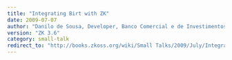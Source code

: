 ```yaml
---
title: "Integrating Birt with ZK"
date: 2009-07-07
author: "Danilo de Sousa, Developer, Banco Comercial e de Investimentos (BCI)."
version: "ZK 3.6"
category: small-talk
redirect_to: "http://books.zkoss.org/wiki/Small Talks/2009/July/Integrating Birt with ZK"
---
```

